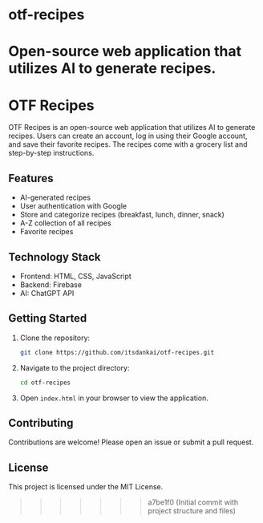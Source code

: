 # otf-recipes
Open-source web application that utilizes AI to generate recipes.
=======
# OTF Recipes

OTF Recipes is an open-source web application that utilizes AI to generate recipes. Users can create an account, log in using their Google account, and save their favorite recipes. The recipes come with a grocery list and step-by-step instructions.

## Features

- AI-generated recipes
- User authentication with Google
- Store and categorize recipes (breakfast, lunch, dinner, snack)
- A-Z collection of all recipes
- Favorite recipes

## Technology Stack

- Frontend: HTML, CSS, JavaScript
- Backend: Firebase
- AI: ChatGPT API

## Getting Started

1. Clone the repository:
   ```bash
   git clone https://github.com/itsdankai/otf-recipes.git
   ```
2. Navigate to the project directory:
   ```bash
   cd otf-recipes
   ```
3. Open `index.html` in your browser to view the application.

## Contributing

Contributions are welcome! Please open an issue or submit a pull request.

## License

This project is licensed under the MIT License.
>>>>>>> a7be1f0 (Initial commit with project structure and files)
